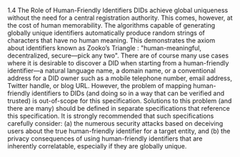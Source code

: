 1.4 The Role of Human-Friendly Identifiers DIDs achieve global uniqueness
without the need for a central registration authority. This comes, however, at
the cost of human memorability. The algorithms capable of generating globally
unique identifiers automatically produce random strings of characters that
have no human meaning. This demonstrates the axiom about identifiers known as
Zooko’s Triangle : "human-meaningful, decentralized, secure—pick any two".
There are of course many use cases where it is desirable to discover a DID
when starting from a human-friendly identifier—a natural language name, a
domain name, or a conventional address for a DID owner such as a mobile
telephone number, email address, Twitter handle, or blog URL. However, the
problem of mapping human-friendly identifiers to DIDs (and doing so in a way
that can be verified and trusted) is out-of-scope for this specification.
Solutions to this problem (and there are many) should be defined in separate
specifications that reference this specification. It is strongly recommended
that such specifications carefully consider: (a) the numerous security attacks
based on deceiving users about the true human-friendly identifier for a target
entity, and (b) the privacy consequences of using human-friendly identifiers
that are inherently correlatable, especially if they are globally unique.


